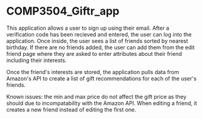 # COMP3504_Giftr_app

This application allows a user to sign up using their email. After a verification code has been recieved and entered, the user can log into the application. 
Once inside, the user sees a list of friends sorted by nearest birthday. If there are no friends added, the user can add them from the edit friend page where they are asked
to enter attributes about their friend including their interests. 

Once the friend's interests are stored, the application pulls data from Amazon's API to create a list of gift recommendations for each of the user's friends. 

Known issues: the min and max price do not affect the gift price as they should due to incompatability with the Amazon API. When editing a friend, it creates a new friend instead of editing the first one. 

